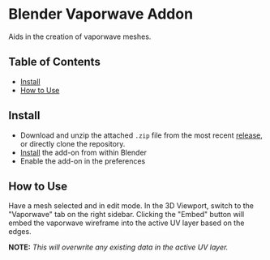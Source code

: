# Blender Vaporwave Addon
Aids in the creation of vaporwave meshes.

## Table of Contents
* [Install](#Install)
* [How to Use](#How-to-Use)

## Install
* Download and unzip the attached `.zip` file from the most recent [release](https://github.com/linkoid/blender-vaporwave/releases), or directly clone the repository.
* [Install](https://docs.blender.org/manual/en/latest/editors/preferences/addons.html#installing-add-ons) the add-on from within Blender
* Enable the add-on in the preferences

## How to Use
Have a mesh selected and in edit mode. In the 3D Viewport, switch to the "Vaporwave" tab on the right sidebar.
Clicking the "Embed" button will embed the vaporwave wireframe into the active UV layer based on the edges. 

**NOTE:** *This will overwrite any existing data in the active UV layer.* 
